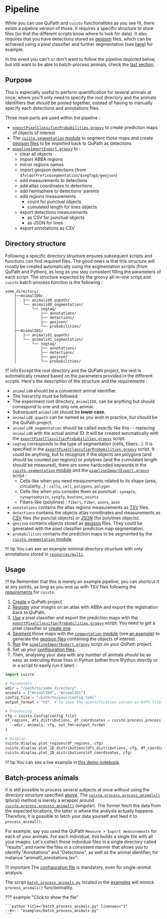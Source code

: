 # Pipeline
While you can use QuPath and `cuisto` functionalities as you see fit, there exists a pipeline version of those. It requires a specific structure to store files (so that the different scripts know where to look for data). It also requires that you have detections stored as [geojson](tips-formats.md#json-and-geojson-files) files, which can be achieved using a pixel classifier and further segmentation (see [here](guide-qupath-objects.md#probability-map-segmentation)) for example.

In the event you can't or don't want to follow the pipeline depicted below, but still want to be able to batch-process animals, check the [last section](#batch-process-animals).

## Purpose
This is especially useful to perform quantification for several animals at once, where you'll only need to specify the root directory and the animals identifiers that should be pooled together, instead of having to manually specify each detections and annotations files.

Three main parts are used within the pipeline :

+ [`exportPixelClassifierProbabilities.groovy`](https://github.com/TeamNCMC/cuisto/blob/main/scripts/qupath-utils/segmentation/exportPixelClassifierProbabilities.groovy) to create prediction maps of objects of interest
+ The [`cuisto.segmentation` module](api-segmentation.md) to segment those maps and create [geojson files](tips-formats.md#json-and-geojson-files) to be imported back to QuPath as detections
+ [`pipelineImportExport.groovy`](https://github.com/TeamNCMC/cuisto/blob/main/scripts/qupath-utils/workflow/pipelineImportExport.groovy) to :
    - clear all objects
    - import ABBA regions
    - mirror regions names
    - import geojson detections (from `$folderPrefix$segmentation/$segTag$/geojson`)
    - add measurements to detections
    - add atlas coordinates to detections
    - add hemisphere to detections' parents
    - add regions measurements 
        * count for punctual objects
        * cumulated length for lines objects
    - export detections measurements
        * as CSV for punctual objects
        * as JSON for lines
    - export annotations as CSV

## Directory structure
Following a specific directory structure ensures subsequent scripts and functions can find required files. The good news is that this structure will mostly be created automatically using the segmentation scripts (from QuPath and Python), as long as you stay consistent filling the parameters of each script.
The structure expected by the groovy all-in-one script and `cuisto` batch-process function is the following :

```
some_directory/
    ├──AnimalID0/  
    │   ├── animalid0_qupath/
    │   └── animalid0_segmentation/  
    │       └── segtag/  
    │           ├── annotations/  
    │           ├── detections/  
    │           ├── geojson/  
    │           └── probabilities/  
    ├──AnimalID1/  
    │   ├── animalid1_qupath/
    │   └── animalid1_segmentation/  
    │       └── segtag/  
    │           ├── annotations/  
    │           ├── detections/  
    │           ├── geojson/  
    │           └── probabilities/  
```

!!! info
    Except the root directory and the QuPath project, the rest is automatically created based on the parameters provided in the different scripts. Here's the description of the structure and the requirements :

+ `animalid0` should be a convenient animal identifier.
+ The hierarchy must be followed.
+ The experiment root directory, `AnimalID0`, can be anything but should correspond to one and only one animal.
+ Subsequent `animalid0` should be **lower case**.
+ `animalid0_qupath` can be named as you wish in practice, but should be the QuPath project.
+ `animalid0_segmentation` should be called *exactly* like this -- replacing `animalid0` with the actual animal ID. It will be created automatically with the [`exportPixelClassifierProbabilities.groovy`](https://github.com/TeamNCMC/cuisto/blob/main/scripts/qupath-utils/segmentation/exportPixelClassifierProbabilities.groovy) script.
+ `segtag` corresponds to the type of segmentation (cells, fibers...). It is specified in the [`exportPixelClassifierProbabilities.groovy`](https://github.com/TeamNCMC/cuisto/blob/main/scripts/qupath-utils/segmentation/exportPixelClassifierProbabilities.groovy) script. It could be anything, but to recognize if the objects are polygons (and should be counted per regions) or polylines (and the cumulated length should be measured), there are some hardcoded keywords in the [`cuisto.segmentation` module](api-segmentation.md) and the [`pipelineImportExport.groovy`](https://github.com/TeamNCMC/cuisto/blob/main/scripts/qupath-utils/workflow/pipelineImportExport.groovy) script :
    + Cells-like when you need measurements related to its shape (area, circularity...) : `cells`, `cell`, `polygons`, `polygon`
    + Cells-like when you consider them as punctual : `synapto`, `synaptophysin`, `syngfp`, `boutons`, `points`
    + Fibers-like (polylines) : `fibers`, `fiber`, `axons`, `axon`
+ `annotations` contains the atlas regions measurements as [TSV](tips-formats.md#csv-csv-tsv-files) files.
+ `detections` contains the objects atlas coordinates and measurements as [CSV](tips-formats.md#csv-csv-tsv-files) files (for punctal objects) or [JSON](tips-formats.md#json-and-geojson-files) (for polylines objects).
+ `geojson` contains objects stored as [geojson](tips-formats.md#json-and-geojson-files) files. They could be generated with the pixel classifier prediction map segmentation.
+ `probabilities` contains the prediction maps to be segmented by the [`cuisto.segmentation` module](api-segmentation.md).

!!! tip
    You can see an example minimal directory structure with only annotations stored in [`resources/multi`](https://github.com/TeamNCMC/cuisto/tree/main/resources/multi).

## Usage
!!! tip
    Remember that this is merely an example pipeline, you can shortcut it at any points, as long as you end up with TSV files following the [requirements](guide-prepare-qupath.md#qupath-requirements) for `cuisto`.

1. [Create](guide-qupath-objects.md#qupath-project) a QuPath project.
2. [Register](guide-register-abba.md) your images on an atlas with ABBA and export the registration back to QuPath.
3. [Use](guide-qupath-objects.md#pixel-classifier) a pixel classifier and export the prediction maps with the [`exportPixelClassifierProbabilities.groovy`](https://github.com/TeamNCMC/cuisto/blob/main/scripts/qupath-utils/segmentation/exportPixelClassifierProbabilities.groovy) script. You need to get a pixel classifier or [create one](guide-qupath-objects.md#train-a-model).
4. [Segment](guide-qupath-objects.md#probability-map-segmentation) those maps with the [`segmentation` module](api-segmentation.md) (see [an example](https://github.com/TeamNCMC/cuisto/blob/main/examples/segment_images.py)) to generate the [geojson files](tips-formats.md#json-and-geojson-files) containing the objects of interest.
5. [Run](tips-qupath.md#custom-scripts) the [`pipelineImportExport.groovy`](https://github.com/TeamNCMC/cuisto/blob/main/scripts/qupath-utils/workflow/pipelineImportExport.groovy) script on your QuPath project.
6. Set up your [configuration files](main-configuration-files.md).
7. Then, analysing your data with any number of animals should be as easy as executing those lines in Python (either from IPython directly or in a script to easily run it later) :

```python linenums="1"
import cuisto

# Parameters
wdir = "/path/to/some_directory"
animals = ["AnimalID0", "AnimalID1"]
config_file = "/path/to/your/config.toml"
output_format = "h5"  # to save the quantification values as hdf5 file

# Processing
cfg = cuisto.Config(config_file)
df_regions, dfs_distributions, df_coordinates = cuisto.process.process_animals(
    wdir, animals, cfg, out_fmt=output_format
)

# Display
cuisto.display.plot_regions(df_regions, cfg)
cuisto.display.plot_1D_distributions(dfs_distributions, cfg, df_coordinates=df_coordinates)
cuisto.display.plot_2D_distributions(df_coordinates, cfg)
```

!!! tip
    You can see a live example in [this demo notebook](demo_notebooks/fibers_length_multi.ipynb).

## Batch-process animals
It is still possible to process several subjects at once without using the directory structure specified [above](#directory-structure). The [`cuisto.process.process_animals()`](api-process.md#cuisto.process.process_animals) (plural) method is merely a wrapper around [`cuisto.process.process_animal()`](api-process.md#cuisto.process.process_animal) (singular). The former fetch the data from the expected locations, the latter is where the analysis actually happens. Therefore, it is possible to fetch your data yourself and feed it to `process_animal()`.

For example, say you used the QuPath `Measure > Export measurements` for each of your animals. For each individual, this builds a single file with all your images. Let's collect those individual files in a single directory called "results", and name the files in a consistent manner that allows you to identify "Annotations" and "Detections", as well as the animal identifier, for instance "animal0_annotations.tsv".

!!! important
    The [configuration file](main-configuration-files.md#configtoml) is mandatory, even for single-animal analysis.

The script [`batch_process_animals.py`](https://github.com/TeamNCMC/cuisto/blob/main/examples/batch_process_animals.py) located in the [examples](https://github.com/TeamNCMC/cuisto/tree/main/examples) will mimick `process_animals()` functionnality.

??? example "Click to show the file"

    ```python title="batch_process_animals.py" linenums="1"
    --8<-- "examples/batch_process_animals.py"
    ```